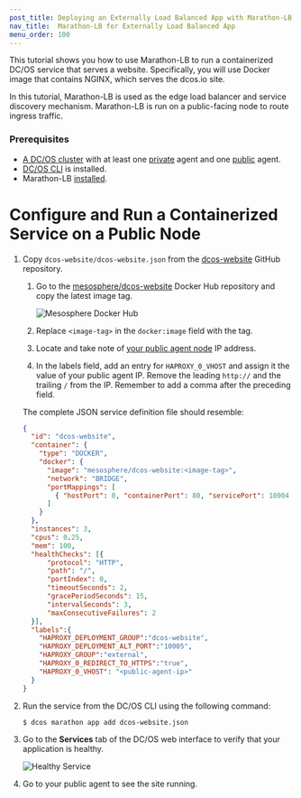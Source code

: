 ```yaml
---
post_title: Deploying an Externally Load Balanced App with Marathon-LB
nav_title:  Marathon-LB for Externally Load Balanced App
menu_order: 100 
---
```


This tutorial shows you how to use Marathon-LB to run a containerized DC/OS service that serves a website. Specifically, you will use Docker image that contains NGINX, which serves the dcos.io site.

In this tutorial, Marathon-LB is used as the edge load balancer and service discovery mechanism. Marathon-LB is run on a public-facing node to route ingress traffic. 

### Prerequisites
- [A DC/OS cluster](/docs/1.9/administration/installing/) with at least one [private](/docs/1.9/overview/concepts/#private) agent and one [public](/docs/1.9/overview/concepts/#public) agent.
- [DC/OS CLI](/docs/1.9/usage/cli/install/) is installed.
- Marathon-LB [installed](/docs/1.9/usage/service-discovery/marathon-lb/usage/).

# Configure and Run a Containerized Service on a Public Node

1.  Copy `dcos-website/dcos-website.json` from the [dcos-website](https://github.com/dcos/dcos-website/blob/develop/dcos-website.json) GitHub repository.
 
    1.  Go to the [mesosphere/dcos-website](https://hub.docker.com/r/mesosphere/dcos-website/tags/) Docker Hub repository and copy the latest image tag.
    
        ![Mesosphere Docker Hub](/docs/1.9/usage/tutorials/img/dockerhub.png)
        
    1.  Replace `<image-tag>` in the `docker:image` field with the tag. 
        
    1.  Locate and take note of [your public agent node](/docs/1.9/administration/locate-public-agent/) IP address.
    
    1. In the labels field, add an entry for `HAPROXY_0_VHOST` and assign it the value of your public agent IP. Remove the leading `http://` and the trailing `/` from the IP. Remember to add a comma after the preceding field.

    The complete JSON service definition file should resemble:
    
    ```json
    {
      "id": "dcos-website",
      "container": {
        "type": "DOCKER",
        "docker": {
          "image": "mesosphere/dcos-website:<image-tag>",
          "network": "BRIDGE",
          "portMappings": [
            { "hostPort": 0, "containerPort": 80, "servicePort": 10004 }
          ]
        }
      },
      "instances": 3,
      "cpus": 0.25,
      "mem": 100,
      "healthChecks": [{
          "protocol": "HTTP",
          "path": "/",
          "portIndex": 0,
          "timeoutSeconds": 2,
          "gracePeriodSeconds": 15,
          "intervalSeconds": 3,
          "maxConsecutiveFailures": 2
      }],
      "labels":{
        "HAPROXY_DEPLOYMENT_GROUP":"dcos-website",
        "HAPROXY_DEPLOYMENT_ALT_PORT":"10005",
        "HAPROXY_GROUP":"external",
        "HAPROXY_0_REDIRECT_TO_HTTPS":"true",
        "HAPROXY_0_VHOST": "<public-agent-ip>"
      }
    }
    ```

1.  Run the service from the DC/OS CLI using the following command:
    
    ```bash
    $ dcos marathon app add dcos-website.json
    ```

1.  Go to the **Services** tab of the DC/OS web interface to verify that your application is healthy.

    ![Healthy Service](/docs/1.9/usage/tutorials/img/healthy-dcos-website.png)

1.  Go to your public agent to see the site running.
